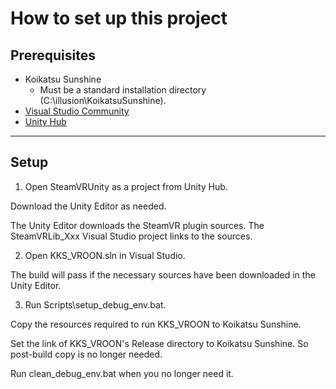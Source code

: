 # How to set up this project
## Prerequisites
- Koikatsu Sunshine
  - Must be a standard installation directory (C:\illusion\KoikatsuSunshine).
- [Visual Studio Community](https://visualstudio.microsoft.com/vs/community/)
- [Unity Hub](https://unity.com/download)

----

## Setup

1. Open SteamVRUnity as a project from Unity Hub.

Download the Unity Editor as needed.

The Unity Editor downloads the SteamVR plugin sources. The SteamVRLib_Xxx Visual Studio project links to the sources.

2. Open KKS_VROON.sln in Visual Studio.

The build will pass if the necessary sources have been downloaded in the Unity Editor.

3. Run Scripts\setup_debug_env.bat.

Copy the resources required to run KKS_VROON to Koikatsu Sunshine.

Set the link of KKS_VROON's Release directory to Koikatsu Sunshine. So post-build copy is no longer needed.

Run clean_debug_env.bat when you no longer need it.

